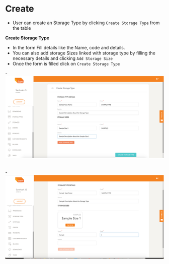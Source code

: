# Create

- User can create an Storage Type by clicking `Create Storage Type` from the table

**Create Storage Type**
- In the form Fill details like the Name, code and details.
- You can also add storage Sizes linked with storage type by filling the necessary details and clicking `Add Storage Size`
- Once the form is filled click on `Create Storage Type`

-![N|Solid](media/create.png)
<br />
<br />
<br />
-![N|Solid](media/create1.png)

